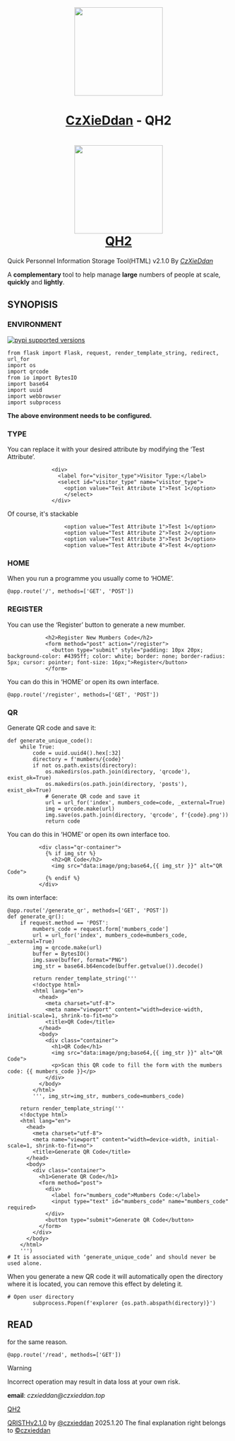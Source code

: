 <div align="center">
<!-- Title: -->
  <a href="https://github.com/czxieddan/">
    <img src="https://czxieddan.top/favicon.ico" height="200">
  </a>
  <h1><a href="https://github.com/czxieddan/">CzXieDdan</a> - QH2</h1>
</div>

 # <div align="center"><img src="QRISTH2/GIKU.ico" height="200"><div align="center"><a href="https://github.com/czxieddan/QPIST-Quick-Personnel-Information-Storage-Tool/releases/tag/QH2">QH2</a> </div></div>
Quick Personnel Information Storage Tool(HTML) v2.1.0 By _[CzXieDdan](https://x.com/CzXieDdan)_

A **complementary** tool to help manage **large** numbers of people at scale, **quickly** and **lightly**.

## SYNOPISIS

### ENVIRONMENT
[![pypi supported versions](https://img.shields.io/pypi/pyversions/kubernetes.svg)](https://pypi.python.org/pypi/kubernetes)

```
from flask import Flask, request, render_template_string, redirect, url_for
import os
import qrcode
from io import BytesIO
import base64
import uuid
import webbrowser
import subprocess
```

**The above environment needs to be configured.**

### TYPE
You can replace it with your desired attribute by modifying the ‘Test Attribute’.

```
              <div>
                <label for="visitor_type">Visitor Type:</label>
                <select id="visitor_type" name="visitor_type">
                  <option value="Test Attribute 1">Test 1</option>
                  </select>
              </div>
```
Of course, it's stackable
```
                  <option value="Test Attribute 1">Test 1</option>
                  <option value="Test Attribute 2">Test 2</option>
                  <option value="Test Attribute 3">Test 3</option>
                  <option value="Test Attribute 4">Test 4</option>
```
### HOME
When you run a programme you usually come to ‘HOME’.
```
@app.route('/', methods=['GET', 'POST'])
```
### REGISTER
You can use the ‘Register’ button to generate a new mumber.
```
            <h2>Register New Mumbers Code</h2>
            <form method="post" action="/register">
              <button type="submit" style="padding: 10px 20px; background-color: #4395ff; color: white; border: none; border-radius: 5px; cursor: pointer; font-size: 16px;">Register</button>
            </form>
```
You can do this in ‘HOME’ or open its own interface.
```
@app.route('/register', methods=['GET', 'POST'])
```
### QR
Generate QR code and save it:
```
def generate_unique_code():
    while True:
        code = uuid.uuid4().hex[:32]
        directory = f'mumbers/{code}'
        if not os.path.exists(directory):
            os.makedirs(os.path.join(directory, 'qrcode'), exist_ok=True)
            os.makedirs(os.path.join(directory, 'posts'), exist_ok=True)
            # Generate QR code and save it
            url = url_for('index', mumbers_code=code, _external=True)
            img = qrcode.make(url)
            img.save(os.path.join(directory, 'qrcode', f'{code}.png'))
            return code
```
You can do this in ‘HOME’ or open its own interface too.
```
          <div class="qr-container">
            {% if img_str %}
              <h2>QR Code</h2>
              <img src="data:image/png;base64,{{ img_str }}" alt="QR Code">
            {% endif %}
          </div>
```
its own interface:
```
@app.route('/generate_qr', methods=['GET', 'POST'])
def generate_qr():
    if request.method == 'POST':
        mumbers_code = request.form['mumbers_code']
        url = url_for('index', mumbers_code=mumbers_code, _external=True)
        img = qrcode.make(url)
        buffer = BytesIO()
        img.save(buffer, format="PNG")
        img_str = base64.b64encode(buffer.getvalue()).decode()
        
        return render_template_string('''
        <!doctype html>
        <html lang="en">
          <head>
            <meta charset="utf-8">
            <meta name="viewport" content="width=device-width, initial-scale=1, shrink-to-fit=no">
            <title>QR Code</title>
          </head>
          <body>
            <div class="container">
              <h1>QR Code</h1>
              <img src="data:image/png;base64,{{ img_str }}" alt="QR Code">
              <p>Scan this QR code to fill the form with the mumbers code: {{ mumbers_code }}</p>
            </div>
          </body>
        </html>
        ''', img_str=img_str, mumbers_code=mumbers_code)
    
    return render_template_string('''
    <!doctype html>
    <html lang="en">
      <head>
        <meta charset="utf-8">
        <meta name="viewport" content="width=device-width, initial-scale=1, shrink-to-fit=no">
        <title>Generate QR Code</title>
      </head>
      <body>
        <div class="container">
          <h1>Generate QR Code</h1>
          <form method="post">
            <div>
              <label for="mumbers_code">Mumbers Code:</label>
              <input type="text" id="mumbers_code" name="mumbers_code" required>
            </div>
            <button type="submit">Generate QR Code</button>
          </form>
        </div>
      </body>
    </html>
    ''')
# It is associated with ‘generate_unique_code’ and should never be used alone.
```
When you generate a new QR code it will automatically open the directory where it is located, you can remove this effect by deleting it.
```
# Open user directory
        subprocess.Popen(f'explorer {os.path.abspath(directory)}')
```
## READ
for the same reason.
```
@app.route('/read', methods=['GET'])
```
> [!WARNING]
> Incorrect operation may result in data loss at your own risk.

**email**: _czxieddan@czxieddan.top_

[QH2](https://github.com/czxieddan/QPIST-Quick-Personnel-Information-Storage-Tool)

[QRISTHv2.1.0](https://github.com/czxieddan/QPIST-Quick-Personnel-Information-Storage-Tool/releases/tag/QH2) by [@czxieddan](https://www.czxieddan.top) 2025.1.20
The final explanation right belongs to [©czxieddan](https://www.czxieddan.top)
